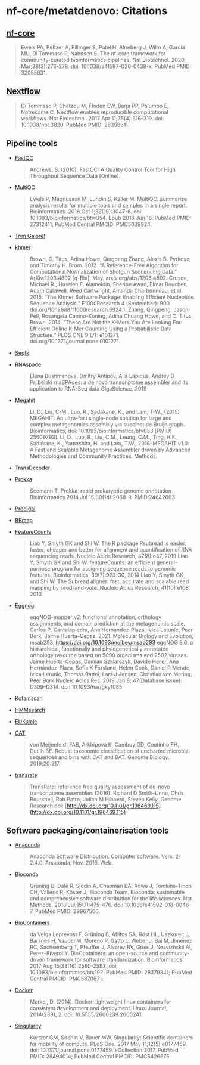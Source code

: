 # nf-core/metatdenovo: Citations

## [nf-core](https://pubmed.ncbi.nlm.nih.gov/32055031/)

> Ewels PA, Peltzer A, Fillinger S, Patel H, Alneberg J, Wilm A, Garcia MU, Di Tommaso P, Nahnsen S. The nf-core framework for community-curated bioinformatics pipelines. Nat Biotechnol. 2020 Mar;38(3):276-278. doi: 10.1038/s41587-020-0439-x. PubMed PMID: 32055031.

## [Nextflow](https://pubmed.ncbi.nlm.nih.gov/28398311/)

> Di Tommaso P, Chatzou M, Floden EW, Barja PP, Palumbo E, Notredame C. Nextflow enables reproducible computational workflows. Nat Biotechnol. 2017 Apr 11;35(4):316-319. doi: 10.1038/nbt.3820. PubMed PMID: 28398311.

## Pipeline tools

- [FastQC](https://www.bioinformatics.babraham.ac.uk/projects/fastqc/)

  > Andrews, S. (2010). FastQC: A Quality Control Tool for High Throughput Sequence Data [Online].

- [MultiQC](https://pubmed.ncbi.nlm.nih.gov/27312411/)

  > Ewels P, Magnusson M, Lundin S, Käller M. MultiQC: summarize analysis results for multiple tools and samples in a single report. Bioinformatics. 2016 Oct 1;32(19):3047-8. doi: 10.1093/bioinformatics/btw354. Epub 2016 Jun 16. PubMed PMID: 27312411; PubMed Central PMCID: PMC5039924.

- [Trim Galore!](https://www.bioinformatics.babraham.ac.uk/projects/trim_galore/)

- [khmer](https://github.com/dib-lab/khmer)

  > Brown, C. Titus, Adina Howe, Qingpeng Zhang, Alexis B. Pyrkosz, and Timothy H. Brom. 2012. “A Reference-Free Algorithm for Computational Normalization of Shotgun Sequencing Data.” ArXiv:1203.4802 [q-Bio], May. arxiv.org/abs/1203.4802.
  > Crusoe, Michael R., Hussien F. Alameldin, Sherine Awad, Elmar Boucher, Adam Caldwell, Reed Cartwright, Amanda Charbonneau, et al. 2015. “The Khmer Software Package: Enabling Efficient Nucleotide Sequence Analysis.” F1000Research 4 (September): 900. doi.org/10.12688/f1000research.6924.1.
  > Zhang, Qingpeng, Jason Pell, Rosangela Canino-Koning, Adina Chuang Howe, and C. Titus Brown. 2014. “These Are Not the K-Mers You Are Looking For: Efficient Online K-Mer Counting Using a Probabilistic Data Structure.” PLOS ONE 9 (7): e101271. doi.org/10.1371/journal.pone.0101271.

- [Seqtk](https://github.com/lh3/seqtk)

- [RNAspade](https://cab.spbu.ru/software/rnaspades/)

  > Elena Bushmanova, Dmitry Antipov, Alla Lapidus, Andrey D Prjibelski rnaSPAdes: a de novo transcriptome assembler and its application to RNA-Seq data GigaScience, 2019

- [Megahit](https://github.com/voutcn/megahit)

  > Li, D., Liu, C-M., Luo, R., Sadakane, K., and Lam, T-W., (2015) MEGAHIT: An ultra-fast single-node solution for large and complex metagenomics assembly via succinct de Bruijn graph. Bioinformatics, doi: 10.1093/bioinformatics/btv033 [PMID: 25609793].
  > Li, D., Luo, R., Liu, C.M., Leung, C.M., Ting, H.F., Sadakane, K., Yamashita, H. and Lam, T.W., 2016. MEGAHIT v1.0: A Fast and Scalable Metagenome Assembler driven by Advanced Methodologies and Community Practices. Methods.

- [TransDecoder](https://github.com/TransDecoder/TransDecoder)

- [Prokka](https://github.com/tseemann/prokka)

  > Seemann T. Prokka: rapid prokaryotic genome annotation Bioinformatics 2014 Jul 15;30(14):2068-9. PMID:24642063

- [Prodigal](https://github.com/hyattpd/Prodigal)

- [BBmap](https://sourceforge.net/projects/bbmap/)

- [FeatureCounts](https://subread.sourceforge.net)

  > Liao Y, Smyth GK and Shi W. The R package Rsubread is easier, faster, cheaper and better for alignment and quantification of RNA sequencing reads. Nucleic Acids Research, 47(8):e47, 2019
  > Liao Y, Smyth GK and Shi W. featureCounts: an efficient general-purpose program for assigning sequence reads to genomic features. Bioinformatics, 30(7):923-30, 2014
  > Liao Y, Smyth GK and Shi W. The Subread aligner: fast, accurate and scalable read mapping by seed-and-vote. Nucleic Acids Research, 41(10):e108, 2013

- [Eggnog](https://github.com/eggnogdb/eggnog-mapper)

  > eggNOG-mapper v2: functional annotation, orthology assignments, and domain
  > prediction at the metagenomic scale. Carlos P. Cantalapiedra,
  > Ana Hernandez-Plaza, Ivica Letunic, Peer Bork, Jaime Huerta-Cepas. 2021.
  > Molecular Biology and Evolution, msab293, https://doi.org/10.1093/molbev/msab293
  > eggNOG 5.0: a hierarchical, functionally and phylogenetically annotated
  > orthology resource based on 5090 organisms and 2502 viruses. Jaime
  > Huerta-Cepas, Damian Szklarczyk, Davide Heller, Ana Hernández-Plaza, Sofia
  > K Forslund, Helen Cook, Daniel R Mende, Ivica Letunic, Thomas Rattei, Lars
  > J Jensen, Christian von Mering, Peer Bork Nucleic Acids Res. 2019 Jan 8;
  > 47(Database issue): D309–D314. doi: 10.1093/nar/gky1085

- [Kofamscan](https://github.com/takaram/kofam_scan)

- [HMMsearch](https://www.ebi.ac.uk/Tools/hmmer/search/hmmsearch)

- [EUKulele](https://github.com/AlexanderLabWHOI/EUKulele)

- [CAT](https://github.com/dutilh/CAT)

  > von Meijenfeldt FAB, Arkhipova K, Cambuy DD, Coutinho FH, Dutilh BE. Robust taxonomic classification of uncharted microbial sequences and bins with CAT and BAT. Genome Biology. 2019;20:217.

- [transrate](https://hibberdlab.com/transrate/)

  > TransRate: reference free quality assessment of de-novo transcriptome assemblies (2016). Richard D Smith-Unna, Chris Boursnell, Rob Patro, Julian M Hibberd, Steven Kelly. Genome Research doi: [http://dx.doi.org/10.1101/gr.196469.115](http://dx.doi.org/10.1101/gr.196469.115)

## Software packaging/containerisation tools

- [Anaconda](https://anaconda.com)

  > Anaconda Software Distribution. Computer software. Vers. 2-2.4.0. Anaconda, Nov. 2016. Web.

- [Bioconda](https://pubmed.ncbi.nlm.nih.gov/29967506/)

  > Grüning B, Dale R, Sjödin A, Chapman BA, Rowe J, Tomkins-Tinch CH, Valieris R, Köster J; Bioconda Team. Bioconda: sustainable and comprehensive software distribution for the life sciences. Nat Methods. 2018 Jul;15(7):475-476. doi: 10.1038/s41592-018-0046-7. PubMed PMID: 29967506.

- [BioContainers](https://pubmed.ncbi.nlm.nih.gov/28379341/)

  > da Veiga Leprevost F, Grüning B, Aflitos SA, Röst HL, Uszkoreit J, Barsnes H, Vaudel M, Moreno P, Gatto L, Weber J, Bai M, Jimenez RC, Sachsenberg T, Pfeuffer J, Alvarez RV, Griss J, Nesvizhskii AI, Perez-Riverol Y. BioContainers: an open-source and community-driven framework for software standardization. Bioinformatics. 2017 Aug 15;33(16):2580-2582. doi: 10.1093/bioinformatics/btx192. PubMed PMID: 28379341; PubMed Central PMCID: PMC5870671.

- [Docker](https://dl.acm.org/doi/10.5555/2600239.2600241)

  > Merkel, D. (2014). Docker: lightweight linux containers for consistent development and deployment. Linux Journal, 2014(239), 2. doi: 10.5555/2600239.2600241.

- [Singularity](https://pubmed.ncbi.nlm.nih.gov/28494014/)

  > Kurtzer GM, Sochat V, Bauer MW. Singularity: Scientific containers for mobility of compute. PLoS One. 2017 May 11;12(5):e0177459. doi: 10.1371/journal.pone.0177459. eCollection 2017. PubMed PMID: 28494014; PubMed Central PMCID: PMC5426675.
